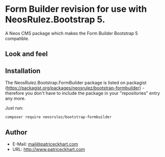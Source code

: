 # Form Builder revision for use with NeosRulez.Bootstrap 5.

A Neos CMS package which makes the Form Builder Bootstrap 5 compatible.


## Look and feel




## Installation

The NeosRulez.Bootstrap.FormBuilder package is listed on packagist (https://packagist.org/packages/neosrulez/bootstrap-formbuilder) - therefore you don't have to include the package in your "repositories" entry any more.

Just run:

```
composer require neosrulez/bootstrap-formbuilder
```


## Author

* E-Mail: mail@patriceckhart.com
* URL: http://www.patriceckhart.com
